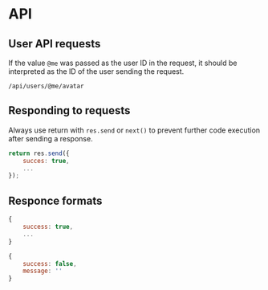# API

## User API requests

If the value `@me` was passed as the user ID in the request, it should be interpreted as the ID of the user sending the request.

`/api/users/@me/avatar`

## Responding to requests

Always use return with `res.send` or `next()` to prevent further code execution after sending a response.

```js
return res.send({
    succes: true,
    ...
});
```

## Responce formats

```js
{
    success: true,
    ...
}
```

```js
{
    success: false,
    message: ''
}
```
